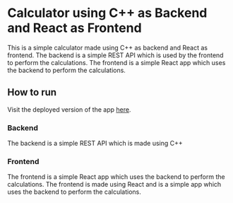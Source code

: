 # Calculator using C++ as Backend and React as Frontend
This is a simple calculator made using C++ as backend and React as frontend. The backend is a simple REST API which is used by the frontend to perform the calculations. The frontend is a simple React app which uses the backend to perform the calculations.
## How to run
Visit the deployed version of the app [here](https://cppcalc.netlify.app/).
### Backend
The backend is a simple REST API which is made using C++ 
### Frontend
The frontend is a simple React app which uses the backend to perform the calculations. The frontend is made using React and is a simple app which uses the backend to perform the calculations.
